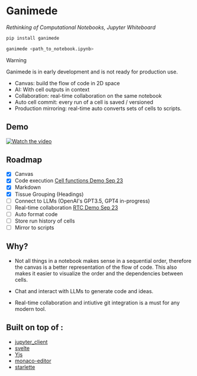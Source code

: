 # Ganimede

_Rethinking of Computational Notebooks, Jupyter Whiteboard_

```sh
pip install ganimede
```

```sh
ganimede <path_to_notebook.ipynb>
```

> [!WARNING]
> Ganimede is in early development and is not ready for production use.

- Canvas: build the flow of code in 2D space
- AI: With cell outputs in context
- Collaboration: real-time collaboration on the same notebook
- Auto cell commit: every run of a cell is saved / versioned
- Production mirroring: real-time auto converts sets of cells to scripts.

## Demo

[![Watch the video](https://img.youtube.com/vi/osR8aek9AuA/hqdefault.jpg)](https://www.youtube.com/embed/osR8aek9AuA)

## Roadmap

- [x] Canvas
- [x] Code execution [Cell functions Demo Sep 23](https://www.youtube.com/embed/eVH0Ld_jgRA)
- [x] Markdown
- [x] Tissue Grouping (Headings)
- [ ] Connect to LLMs (OpenAI's GPT3.5, GPT4 in-progress)
- [ ] Real-time collaboration [RTC Demo Sep 23](https://www.youtube.com/embed/nIBj7SI_q5U)
- [ ] Auto format code
- [ ] Store run history of cells
- [ ] Mirror to scripts

## Why?

- Not all things in a notebook makes sense in a sequential order, therefore the canvas is a better representation of the flow of code. This also makes it easier to visualize the order and the dependencies between cells.

- Chat and interact with LLMs to generate code and ideas.

- Real-time collaboration and intiutive git integration is a must for any modern tool.

## Built on top of :

- [jupyter_client](https://github.com/jupyter/jupyter_client)
- [svelte](https://github.com/sveltejs/svelte)
- [Yjs](https://github.com/yjs/yjs)
- [monaco-editor](https://github.com/microsoft/monaco-editor)
- [starlette](https://github.com/encode/starlette)
